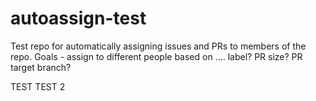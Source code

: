 # autoassign-test
Test repo for automatically assigning issues and PRs to members of the repo.
Goals - assign to different people based on .... label?
                                                 PR size?
                                                 PR target branch?

TEST
TEST 2
